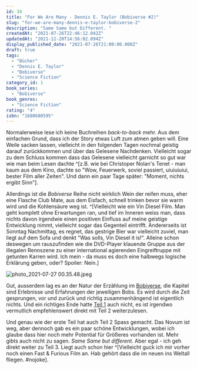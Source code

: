 ```yaml
---
id: 34
title: "For We Are Many - Dennis E. Taylor (Bobiverse #2)"
slug: "for-we-are-many-dennis-e-taylor-bobiverse-2"
description: "Same Same but Different. "
createdAt: "2021-07-26T22:46:12.042Z"
updatedAt: "2021-12-20T14:56:02.094Z"
display_published_date: "2021-07-26T21:00:00.000Z"
draft: true
tags:
  - "Bücher"
  - "Dennis E. Taylor"
  - "Bobiverse"
  - "Science Fiction"
category_id: 1
book_series:
  - "Bobiverse"
book_genres:
  - "Science Fiction"
rating: "4"
isbn: "1680680595"
---
```


Normalerweise lese ich keine Buchreihen *back-to-back* mehr. Aus dem einfachen Grund, dass ich der Story etwas Luft zum atmen geben will. Eine Weile sacken lassen, vielleicht in den folgenden Tagen nochmal geistig darauf zurückkommen und über das Gelesene Nachdenken. Vielleicht sogar zu dem Schluss kommen dass das Gelesene vielleicht garnicht so gut war wie man beim Lesen dachte ^[z.B. wie bei Christoper Nolan's Tenet - man kaum aus dem Kino, dachte so "Wow, Feuerwerk, soviel passiert, uiuiuiuiui, bester Film aller Zeiten". Und dann ein paar Tage später: "Moment, nichts ergibt Sinn"]. 

Allerdings ist die *Bobiverse* Reihe nicht wirklich Wein der reifen muss, eher eine Flasche Club Mate, aus dem Eisfach, schnell trinken bevor sie warm wird und die Kohlensäure weg ist. ^[Vielleicht wie ein Vin Diesel Film. Man geht komplett ohne Erwartungen ran, und tief im Inneren weiss man, dass nichts davon irgendwie einen positiven Einfluss auf meine geistige Entwicklung nimmt, vielleicht sogar das Gegenteil eintrifft. Andererseits ist Sonntag Nachmittag, es regnet, das gestrige Bier war vielleicht zuviel, man liegt auf dem Sofa und denkt "Was solls, Vin Diesel it is!". Alleine schon deswegen um rauszufinden wie die DVD-Player klauende Gruppe aus der illegalen Rennszene zu einer international agierenden Eingreiftruppe mit getunten Karren wird. Ich mein - da muss es doch eine halbwegs logische Erklärung geben, oder? Spoiler: Nein.]

![photo_2021-07-27 00.35.48.jpeg](https://res.cloudinary.com/dlsll9dkn/image/upload/v1627338978/photo_2021_07_27_00_35_48_0d0f41dadf.jpg)

Gut, ausserdem lag es an der Natur der Erzählung im [Bobiverse](https://amzn.to/3eDUBfb), die Kapitel sind Erlebnisse und Erfahrungen der jeweiligen Bobs. Es wird durch die Zeit gesprungen, vor und zurück und richtig zusammenhängend ist eigentlich nichts. Und ein richtiges Ende hatte [Teil 1](https://www.flore.nz/blog/we-are-legion-we-are-bob-dennis-e-taylor-bobiverse-1) auch nicht, es ist irgendwo vermutlich empfehlenswert direkt mit Teil 2 weiterzulesen.

Und genau wie der erste Teil hat auch Teil 2 Spass gemacht. Das Novum ist weg, aber dennoch gab es ein paar schöne Entwicklungen, wobei ich glaube dass hier noch mehr Potential für Größeres vorhanden ist. Mehr gibts auch nicht zu sagen. *Same Same but different.* Aber egal - ich geh direkt weiter zu Teil 3. Liegt auch schon hier ^[Vielleicht guck ich mir vorher noch einen Fast & Furious Film an. Hab gehört dass die im neuen ins Weltall fliegen. #nojoke]. 
